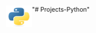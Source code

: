 <img align="left" alt="" height="50" width="60" src="https://raw.githubusercontent.com/devicons/devicon/master/icons/python/python-original.svg">
"# Projects-Python" 
